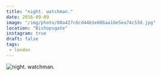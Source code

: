 ```yaml
---
title: "night. watchman."
date: 2016-09-09
image: "/img/photo/08a427c6cd44b1e686aa16e5ea74c53d.jpg"
location: "Bishopsgate"
instagram: true
draft: false
tags:
 - london
---
```


![night. watchman.](/img/photo/08a427c6cd44b1e686aa16e5ea74c53d.jpg)
